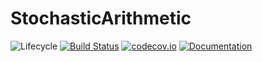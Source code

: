 # StochasticArithmetic

![Lifecycle](https://img.shields.io/badge/lifecycle-experimental-orange.svg)<!--
![Lifecycle](https://img.shields.io/badge/lifecycle-maturing-blue.svg)
![Lifecycle](https://img.shields.io/badge/lifecycle-stable-green.svg)
![Lifecycle](https://img.shields.io/badge/lifecycle-retired-orange.svg)
![Lifecycle](https://img.shields.io/badge/lifecycle-archived-red.svg)
![Lifecycle](https://img.shields.io/badge/lifecycle-dormant-blue.svg) -->
[![Build Status](https://travis-ci.org/ffevotte/StochasticArithmetic.jl.svg?branch=master)](https://travis-ci.org/ffevotte/StochasticArithmetic.jl)
[![codecov.io](http://codecov.io/github/ffevotte/StochasticArithmetic.jl/coverage.svg?branch=master)](http://codecov.io/github/ffevotte/StochasticArithmetic.jl?branch=master)
[![Documentation](https://img.shields.io/badge/docs-latest-blue.svg)](https://ffevotte.github.io/StochasticArithmetic.jl/dev/)


